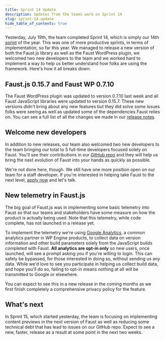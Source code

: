 ```yaml
---
title: Sprint 14 Update
description: Updates from the teams work on Sprint 14
slug: sprint-14-update
hide_table_of_contents: true
---
```


Yesterday, July 19th, the team completed Sprint 14, which is simply our 14th [sprint](https://www.educba.com/what-is-agile-sprint/) of the year. This was one of more productive sprints, in terms of implementation, so far this year. We managed to release a new version of both the Faust.js library as well as the Faust WordPress plugin, we welcomed two new developers to the team and we worked hard to implement a way to help us better understand how folks are using the framework. Here's how it all breaks down:

## Faust.js 0.15.7 and Faust WP 0.7.10

The Faust WordPress plugin was updated to version 0.7.10 last week and all Faust JavaScript libraries were updated to version 0.15.7. These new versions didn't bring about any new features but they did solve some issues folks were seeing as well as updated some of the dependencies Faust relies on. You can see a full list of all the changes we made in our [release notes](https://github.com/wpengine/faustjs/releases).

## Welcome new developers

In addition to new releases, our team also welcomed two new developers to the team bringing our total to 5 full-time developers focused solely on Faust. You'll see their contributions in our [GitHub repo](https://github.com/wpengine/faustjs/) and they will help us bring the next evolution of Faust into your hands as quickly as possible.

We're not done here, though. We still have one more position open on our team for a staff developer. If you're interested in helping take Faust to the next level, [apply now](https://wpengine.wd1.myworkdayjobs.com/en-US/WP_Engine/job/Software-Engineer-IV--ATLAS---Themes-_JR100226) and let's talk.

## New telemetry in Faust.js

The big goal of Faust.js was in implementing some basic telemetry into Faust so that our teams and stakeholders have some measure on how the product is actually being used. Note that this telemetry, while code complete, has not launched in a release yet.

To implement the telemetry we're using [Google Analytics](https://marketingplatform.google.com/about/analytics/), a common analytics partner in WP Engine products, to collect data on version information and other build parameters solely from the JavaScript builds completed with Faust. **All analytics are opt-in only** so new users, once launched, will see a prompt asking you if you're willing to login. This can safely be bypassed, for those interested in doing so, without sending us any data. While we'd love to see you participate in helping us collect build data, and hope you'll do so, failing to opt-in means nothing at all will be transmitted to Google or elsewhere.

You can expect to see this in a new release in the coming months as we first finish completely a comprehensive privacy policy for the feature.

## What's next

In Sprint 15, which started yesterday, the team is focusing on implementing content previews in the next version of Faust as well as reducing some technical debt that has lead to issues on our GitHub repo. Expect to see a new, faster, release as a result at some point in the next two weeks.
